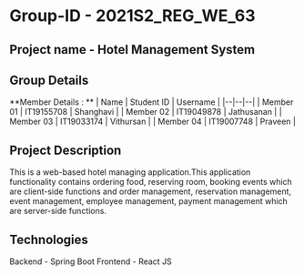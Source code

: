 # Group-ID - 2021S2_REG_WE_63
## Project name - Hotel Management System
## Group Details

**Member Details : **
| Name | Student ID | Username |
|--|--|--|
| Member 01 | IT19155708 | Shanghavi |
| Member 02 | IT19049878 | Jathusanan |
| Member 03 | IT19033174 | Vithursan |
| Member 04 | IT19007748 | Praveen |

## Project Description
This is a web-based hotel managing application.This application functionality 
contains ordering food, reserving room, booking events which are client-side functions and 
order management, reservation management, event management, employee management, payment management
which are server-side functions. 

## Technologies
Backend - Spring Boot
Frontend - React JS
